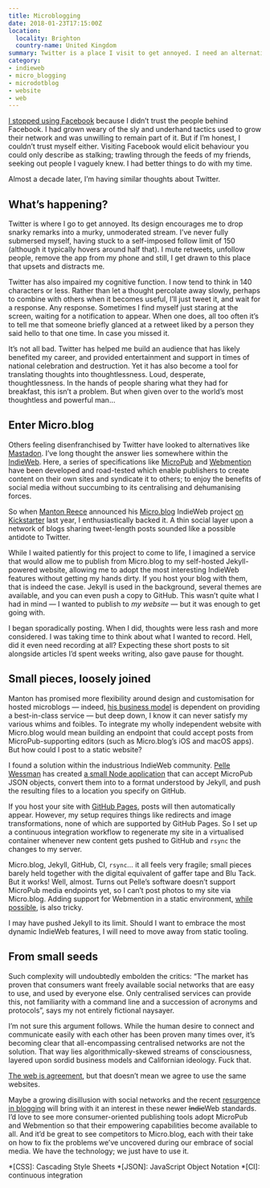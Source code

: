 ```yaml
---
title: Microblogging
date: 2018-01-23T17:15:00Z
location:
  locality: Brighton
  country-name: United Kingdom
summary: Twitter is a place I visit to get annoyed. I need an alternative. That alternative could be my very own website.
category:
- indieweb
- micro_blogging
- microdotblog
- website
- web
---
```

[I stopped using Facebook][1] because I didn’t trust the people behind Facebook. I had grown weary of the sly and underhand tactics used to grow their network and was unwilling to remain part of it. But if I’m honest, I couldn’t trust myself either. Visiting Facebook would elicit behaviour you could only describe as stalking; trawling through the feeds of my friends, seeking out people I vaguely knew. I had better things to do with my time.

Almost a decade later, I’m having similar thoughts about Twitter.

## What’s happening?

Twitter is where I go to get annoyed. Its design encourages me to drop snarky remarks into a murky, unmoderated stream. I’ve never fully submersed myself, having stuck to a self-imposed follow limit of 150 (although it typically hovers around half that). I mute retweets, unfollow people, remove the app from my phone and still, I get drawn to this place that upsets and distracts me.

Twitter has also impaired my cognitive function. I now tend to think in 140 characters or less. Rather than let a thought percolate away slowly, perhaps to combine with others when it becomes useful, I’ll just tweet it, and wait for a response. Any response. Sometimes I find myself just staring at the screen, waiting for a notification to appear. When one does, all too often it’s to tell me that someone briefly glanced at a retweet liked by a person they said hello to that one time. In case you missed it.

It’s not all bad. Twitter has helped me build an audience that has likely benefited my career, and provided entertainment and support in times of national celebration and destruction. Yet it has also become a tool for translating thoughts into thoughtlessness. Loud, desperate, thoughtlessness. In the hands of people sharing what they had for breakfast, this isn’t a problem. But when given over to the world’s most thoughtless and powerful man…

## Enter Micro.blog

Others feeling disenfranchised by Twitter have looked to alternatives like [Mastadon][2]. I’ve long thought the answer lies somewhere within the [IndieWeb][3]. Here, a series of specifications like [MicroPub][4] and [Webmention][5] have been developed and road-tested which enable publishers to create content on their own sites and syndicate it to others; to enjoy the benefits of social media without succumbing to its centralising and dehumanising forces.

So when [Manton Reece][6] announced his [Micro.blog][7] IndieWeb project [on Kickstarter][8] last year, I enthusiastically backed it. A thin social layer upon a network of blogs sharing tweet-length posts sounded like a possible antidote to Twitter.

While I waited patiently for this project to come to life, I imagined a service that would allow me to publish from Micro.blog to my self-hosted Jekyll-powered website, allowing me to adopt the most interesting IndieWeb features without getting my hands dirty. If you host your blog with them, that is indeed the case. Jekyll is used in the background, several themes are available, and you can even push a copy to GitHub. This wasn’t quite what I had in mind — I wanted to publish to *my website* — but it was enough to get going with.

I began sporadically posting. When I did, thoughts were less rash and more considered. I was taking time to think about what I wanted to record. Hell, did it even need recording at all? Expecting these short posts to sit alongside articles I’d spent weeks writing, also gave pause for thought.

## Small pieces, loosely joined

Manton has promised more flexibility around design and customisation for hosted microblogs — indeed, [his business model][9] is dependent on providing a best-in-class service — but deep down, I know it can never satisfy my various whims and foibles. To integrate my wholly independent website with Micro.blog would mean building an endpoint that could accept posts from MicroPub-supporting editors (such as Micro.blog’s iOS and macOS apps). But how could I post to a static website?

I found a solution within the industrious IndieWeb community. [Pelle Wessman][10] has created [a small Node application][11] that can accept MicroPub JSON objects, convert them into to a format understood by Jekyll, and push the resulting files to a location you specify on GitHub.

If you host your site with [GitHub Pages][12], posts will then automatically appear. However, my setup requires things like redirects and image transformations, none of which are supported by GitHub Pages. So I set up a continuous integration workflow to regenerate my site in a virtualised container whenever new content gets pushed to GitHub and `rsync` the changes to my server.

Micro.blog, Jekyll, GitHub, CI, `rsync`… it all feels very fragile; small pieces barely held together with the digital equivalent of gaffer tape and Blu Tack. But it works! Well, almost. Turns out Pelle’s software doesn’t support MicroPub media endpoints yet, so I can’t post photos to my site via Micro.blog. Adding support for Webmention in a static environment, [while possible][13], is also tricky.

I may have pushed Jekyll to its limit. Should I want to embrace the most dynamic IndieWeb features, I will need to move away from static tooling.

## From small seeds

Such complexity will undoubtedly embolden the critics: “The market has proven that consumers want freely available social networks that are easy to use, and used by everyone else. Only centralised services can provide this, not familiarity with a command line and a succession of acronyms and protocols”, says my not entirely fictional naysayer.

I’m not sure this argument follows. While the human desire to connect and communicate easily with each other has been proven many times over, it’s becoming clear that all-encompassing centralised networks are not the solution. That way lies algorithmically-skewed streams of consciousness, layered upon sordid business models and Californian ideology. Fuck that.

[The web is agreement][14], but that doesn’t mean we agree to use the same websites.

Maybe a growing disillusion with social networks and the recent [resurgence in blogging][15] will bring with it an interest in these newer ~~Indie~~Web standards. I’d love to see more consumer-oriented publishing tools adopt MicroPub and Webmention so that their empowering capabilities become available to all. And it’d be great to see competitors to Micro.blog, each with their take on how to fix the problems we’ve uncovered during our embrace of social media. We have the technology; we just have to use it.

[1]: /2010/10/purge#on-leaving-facebook-march-2009
[2]: https://joinmastodon.org
[3]: https://indieweb.org
[4]: https://www.w3.org/TR/micropub/
[5]: https://www.w3.org/TR/webmention/
[6]: https://manton.org
[7]: https://micro.blog
[8]: https://www.kickstarter.com/projects/manton/indie-microblogging-owning-your-short-form-writing
[9]: http://cdevroe.com/2018/01/19/interview-manton/
[10]: https://voxpelli.com
[11]: https://github.com/voxpelli/webpage-micropub-to-github
[12]: https://pages.github.com
[13]: https://github.com/aarongustafson/jekyll-webmention_io
[14]: https://www.flickr.com/photos/psd/1805709102/
[15]: https://ia.net/topics/web-trend-map-2018/

*[CSS]: Cascading Style Sheets
*[JSON]: JavaScript Object Notation
*[CI]: continuous integration
